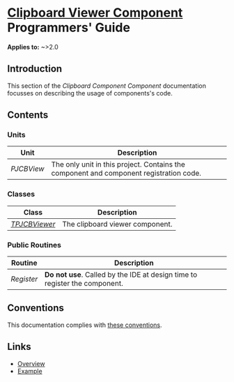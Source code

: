 # [Clipboard Viewer Component](../index.md) Programmers' Guide

**Applies to:** ~>2.0

## Introduction

This section of the _Clipboard Component Component_ documentation focusses on describing the usage of components's code.

## Contents

### Units

| Unit | Description |
|------|-------------|
| _PJCBView_ | The only unit in this project. Contains the component and component registration code. |

### Classes

| Class | Description |
|-------|-------------|
| [_TPJCBViewer_](./API/TPJCBViewer.md) | The clipboard viewer component. |

### Public Routines

| Routine | Description |
|---------|-------------|
| _Register_ | **Do not use**. Called by the IDE at design time to register the component. |

## Conventions

This documentation complies with [these conventions](/common/conventions.md).

## Links

* [Overview](./Overview.md)
* [Example](./Example.md)
